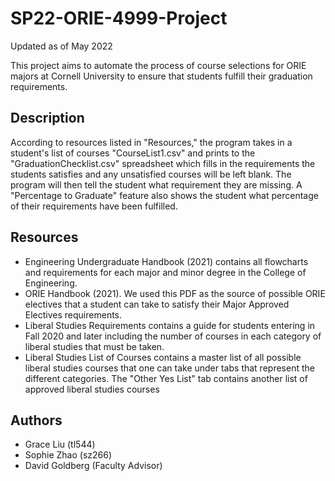 # SP22-ORIE-4999-Project
Updated as of May 2022

This project aims to automate the process of course selections for ORIE majors at Cornell University 
to ensure that students fulfill their graduation requirements.

## Description

According to resources listed in "Resources," the program takes in a student's list of courses
"CourseList1.csv" and prints to the "GraduationChecklist.csv" spreadsheet which fills in the
requirements the students satisfies and any unsatisfied courses will be left blank. The program
will then tell the student what requirement they are missing. A "Percentage to Graduate" feature
also shows the student what percentage of their requirements have been fulfilled.

## Resources
* Engineering Undergraduate Handbook (2021) contains all flowcharts and requirements
for each major and minor degree in the College of Engineering.
* ORIE Handbook (2021). We used this PDF as the source of possible ORIE electives that
a student can take to satisfy their Major Approved Electives requirements.
* Liberal Studies Requirements contains a guide for students entering in Fall 2020 and later
including the number of courses in each category of liberal studies that must be taken.
* Liberal Studies List of Courses contains a master list of all possible liberal studies
courses that one can take under tabs that represent the different categories. The "Other
Yes List" tab contains another list of approved liberal studies courses

## Authors

* Grace Liu (tl544)
* Sophie Zhao (sz266)
* David Goldberg (Faculty Advisor)
